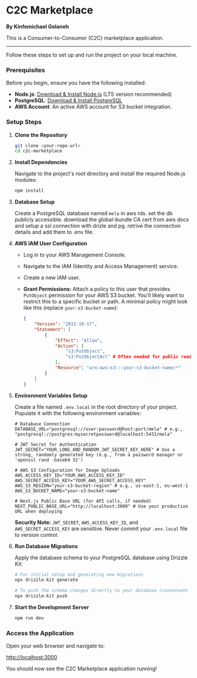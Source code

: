 # C2C Marketplace

**By Kinfemichael Gelaneh**

This is a Consumer-to-Consumer (C2C) marketplace application.

---



Follow these steps to set up and run the project on your local machine.

### Prerequisites

Before you begin, ensure you have the following installed:

* **Node.js**: [Download & Install Node.js](https://nodejs.org/en/download/) (LTS version recommended)
* **PostgreSQL**: [Download & Install PostgreSQL](https://www.postgresql.org/download/)
* **AWS Account**: An active AWS account for S3 bucket integration.

### Setup Steps

1.  **Clone the Repository**

    ```bash
    git clone <your-repo-url>
    cd c2c-marketplace
    ```

2.  **Install Dependencies**

    Navigate to the project's root directory and install the required Node.js modules:

    ```bash
    npm install
    ```

3.  **Database Setup**

    Create a PostgreSQL database named `mela` in aws rds.
    set the db publicly accessible.
    download the global-bundle CA cert from aws docs and setup a ssl connection with drizle and pg.
    retrive the connection details and add them to .env file.

4.  **AWS IAM User Configuration**

    * Log in to your AWS Management Console.
    * Navigate to the IAM (Identity and Access Management) service.
    * Create a new IAM user.
    * **Grant Permissions:** Attach a policy to this user that provides `PutObject` permission for your AWS S3 bucket. You'll likely want to restrict this to a specific bucket or path. A minimal policy might look like this (replace `your-s3-bucket-name`):

        ```json
        {
            "Version": "2012-10-17",
            "Statement": [
                {
                    "Effect": "Allow",
                    "Action": [
                        "s3:PutObject",
                        "s3:PutObjectAcl" # Often needed for public read access if applicable
                    ],
                    "Resource": "arn:aws:s3:::your-s3-bucket-name/*"
                }
            ]
        }
        ```

5.  **Environment Variables Setup**

    Create a file named `.env.local` in the root directory of your project. Populate it with the following environment variables:

    ```env
    # Database Connection
    DATABASE_URL="postgresql://user:password@host:port/mela" # e.g., "postgresql://postgres:mysecretpassword@localhost:5432/mela"

    # JWT Secret for Authentication
    JWT_SECRET="YOUR_LONG_AND_RANDOM_JWT_SECRET_KEY_HERE" # Use a strong, randomly generated key (e.g., from a password manager or 'openssl rand -base64 32')

    # AWS S3 Configuration for Image Uploads
    AWS_ACCESS_KEY_ID="YOUR_AWS_ACCESS_KEY_ID"
    AWS_SECRET_ACCESS_KEY="YOUR_AWS_SECRET_ACCESS_KEY"
    AWS_S3_REGION="your-s3-bucket-region" # e.g., us-east-1, eu-west-1
    AWS_S3_BUCKET_NAME="your-s3-bucket-name"

    # Next.js Public Base URL (for API calls, if needed)
    NEXT_PUBLIC_BASE_URL="http://localhost:3000" # Use your production URL when deploying
    ```
    **Security Note:** `JWT_SECRET`, `AWS_ACCESS_KEY_ID`, and `AWS_SECRET_ACCESS_KEY` are sensitive. Never commit your `.env.local` file to version control.

6.  **Run Database Migrations**

    Apply the database schema to your PostgreSQL database using Drizzle Kit:

    ```bash
    # For initial setup and generating new migrations
    npx drizzle-kit generate

    # To push the schema changes directly to your database (convenient for development)
    npx drizzle-kit push
    ```

7.  **Start the Development Server**

    ```bash
    npm run dev
    ```

### Access the Application

Open your web browser and navigate to:

[http://localhost:3000](http://localhost:3000)

You should now see the C2C Marketplace application running!